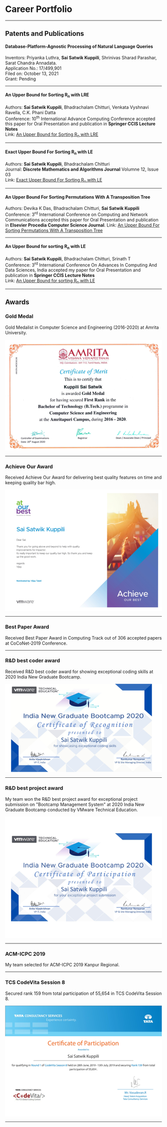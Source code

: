 # Career Portfolio
---
## Patents and Publications

#### Database-Platform-Agnostic Processing of Natural Language Queries

Inventors: Priyanka Luthra, **Sai Satwik Kuppili**, Shrinivas Sharad Parashar, Sarat Chandra Annadata.</br> 
Application No.: 17/499,901</br>
Filed on: October 13, 2021</br>
Grant: Pending

---
#### An Upper Bound for Sorting R<sub>n</sub> with LRE

Authors: **Sai Satwik Kuppili**, Bhadrachalam Chitturi, Venkata Vyshnavi Ravella, C.K. Phani Datta </br>
Conference: 10<sup>th</sup> International Advance Computing Conference accepted this paper for Oral Presentation and publication in **Springer CCIS Lecture Notes** <br>
Link: [An Upper Bound for Sorting R<sub>n</sub> with LRE](https://doi.org/10.1007/978-981-16-0404-1_21)

---
#### Exact Upper Bound For Sorting R<sub>n</sub> with LE

Authors: **Sai Satwik Kuppili**, Bhadrachalam Chitturi </br>
Journal: **Discrete Mathematics and Algorithms Journal** Volumne 12, Issue 03 </br>
Link: [Exact Upper Bound For Sorting R<sub>n</sub> with LE](https://doi.org/10.1142/S1793830920500330)

---
#### An Upper Bound For Sorting Permutations With A Transposition Tree

Authors: Devika K Das, Bhadrachalam Chitturi, **Sai Satwik Kuppili** </br>
Conference: 3<sup>rd</sup> International Conference on Computing and Network Communications accepted this paper for Oral Presentation and publication in **Elsevier Procedia Computer Science Journal**.
Link: [An Upper Bound For Sorting Permutations With A Transposition Tree](https://doi.org/10.1016/j.procs.2020.04.008)

---
#### An Upper Bound for sorting R<sub>n</sub> with LE

Authors: **Sai Satwik Kuppili**, Bhadrachalam Chitturi, Srinath T </br>
Conference: 3<sup>rd</sup> International Conference On Advances In Computing And Data Sciences, India accepted my paper for Oral Presentation and publication in **Springer CCIS Lecture Notes** </br>
Link: [An Upper Bound for sorting R<sub>n</sub> with LE](https://doi.org/10.1007/978-981-13-9942-8_23)

---
## Awards

### Gold Medal

Gold Medalist in Computer Science and Engineering (2016-2020) at Amrita University.
<center><img src="images/gold_medal.jpg"/></center>

---
### Achieve Our Award

Received Achieve Our Award for delivering best quality features on time and keeping quality bar high.
<center><img src="images/aob.jpg"/></center>

---
### Best Paper Award

Received Best Paper Award in Computing Track out of 306 accepted papers at CoCoNet-2019 Conference.

---
### R&D best coder award

Received R&D best coder award for showing exceptional coding skills at 2020 India New Graduate Bootcamp.
<center><img src="images/R&DBestCoder.jpg"/></center>

---
### R&D best project award

My team won the R&D best project award for exceptional project submission on "Bootcamp Management System" at 2020 India New Graduate Bootcamp conducted by VMware Technical Education.
<center><img src="images/R&DBestProject.jpg"/></center>

---
### ACM-ICPC 2019

My team selected for ACM-ICPC 2019 Kanpur Regional.

---
### TCS CodeVita Session 8

Secured rank 159 from total participation of 55,654 in TCS CodeVita Session 8.
<center><img src="images/tcs_codevita.jpg"/></center>

---

